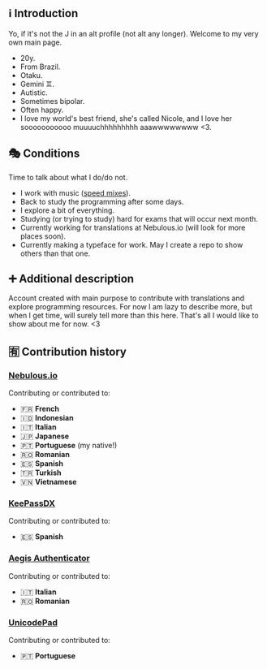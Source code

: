 ## ℹ️ Introduction
Yo, if it's not the J in an alt profile (not alt any longer). Welcome to my very own main page.
- 20y.
- From Brazil.
- Otaku.
- Gemini ♊️.
- Autistic.
- Sometimes bipolar.
- Often happy.
- I love my world's best friend, she's called Nicole, and I love her sooooooooooo muuuuchhhhhhhhh aaawwwwwwww <3.

## 🎭 Conditions
Time to talk about what I do/do not.
- I work with music ([speed mixes](https://www.youtube.com/@Altimixes)).
- Back to study the programming after some days.
- I explore a bit of everything.
- Studying (or trying to study) hard for exams that will occur next month.
- Currently working for translations at Nebulous.io (will look for more places soon).
- Currently making a typeface for work. May I create a repo to show others than that one.

## ➕ Additional description
Account created with main purpose to contribute with translations and explore programming resources. For now I am lazy to describe more, but when I get time, will surely tell more than this here. That's all I would like to show about me for now. <3

## 🈶 Contribution history
### [Nebulous.io](https://github.com/simplicialsoftware/nebulous-translations)
Contributing or contributed to:
- 🇫🇷 **French**
- 🇮🇩 **Indonesian**
- 🇮🇹 **Italian**
- 🇯🇵 **Japanese**
- 🇵🇹 **Portuguese** (my native!)
- 🇷🇴 **Romanian**
- 🇪🇸 **Spanish**
- 🇹🇷 **Turkish**
- 🇻🇳 **Vietnamese**

### [KeePassDX](https://github.com/keepassx/keepassx)
Contributing or contributed to:
- 🇪🇸 **Spanish**

### [Aegis Authenticator](https://github.com/beemdevelopment/Aegis)
Contributing or contributed to:
- 🇮🇹 **Italian**
- 🇷🇴 **Romanian**

### [UnicodePad](https://github.com/Ryosuke839/UnicodePad)
Contributing or contributed to:
- 🇵🇹 **Portuguese**
